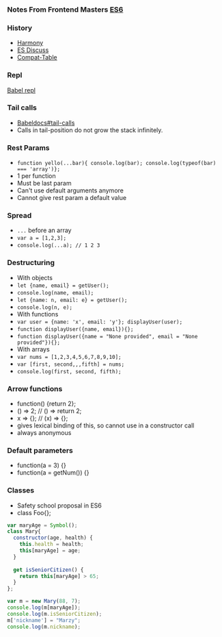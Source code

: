 ### Notes From Frontend Masters [ES6](https://frontendmasters.com/courses/jsnext-es6/)

### History
- [Harmony](http://wiki.ecmascript.org/doku.php?id=harmony:harmony)
- [ES Discuss](https://esdiscuss.org/)
- [Compat-Table](https://kangax.github.io/compat-table/es6/)

### Repl
[Babel repl](https://babeljs.io/repl/)

### Tail calls
- [Babeldocs#tail-calls](https://babeljs.io/docs/learn-es2015/#tail-calls)
- Calls in tail-position do not grow the stack infinitely.

### Rest Params
- `function yello(...bar){ console.log(bar); console.log(typeof(bar) === 'array')};`
- 1 per function
- Must be last param
- Can't use default arguments anymore
- Cannot give rest param a default value

### Spread
- `...` before an array
- `var a = [1,2,3];`
- `console.log(...a); // 1 2 3`

### Destructuring
- With objects
- `let {name, email} = getUser();`
- `console.log(name, email);`
- `let {name: n, email: e} = getUser();`
- `console.log(n, e);`
- With functions
- `var user = {name: 'x', email: 'y'}; displayUser(user);`
- `function displayUser({name, email}){};`
- `function displayUser({name = "None provided", email = "None provided"}){};`
- With arrays
- `var nums = [1,2,3,4,5,6,7,8,9,10];`
- `var [first, second,,,fifth] = nums;`
- `console.log(first, second, fifth);`

### Arrow functions
- function() {return 2};
- () => 2; // () => return 2;
- x => {}; // (x) => {};
- gives lexical binding of this, so cannot use in a constructor call
- always anonymous


### Default parameters
- function(a = 3) {}
- function(a = getNum()) {}

### Classes
- Safety school proposal in ES6
- class Foo{};
```javascript
var maryAge = Symbol();
class Mary{
  constructor(age, health) {
    this.health = health;
    this[maryAge] = age;
  }
  
  get isSeniorCitizen() {
    return this[maryAge] > 65;
  }
};

var m = new Mary(88, 7);
console.log(m[maryAge]);
console.log(m.isSeniorCitizen);
m['nickname'] = "Marzy";
console.log(m.nickname);
```
